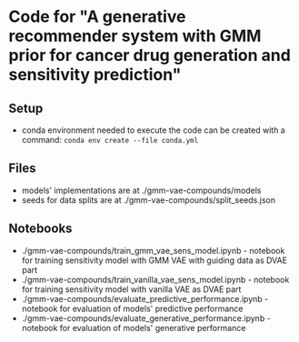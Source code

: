 # Code for "A generative recommender system with GMM prior for cancer drug generation and sensitivity prediction"

## Setup
- conda environment needed to execute the code can be created with a command: `conda env create --file conda.yml`

## Files
- models' implementations are at ./gmm-vae-compounds/models
- seeds for data splits are at ./gmm-vae-compounds/split_seeds.json

## Notebooks
- ./gmm-vae-compounds/train_gmm_vae_sens_model.ipynb - notebook for training sensitivity model with GMM VAE with guiding data as DVAE part
- ./gmm-vae-compounds/train_vanilla_vae_sens_model.ipynb - notebook for training sensitivity model with vanilla VAE as DVAE part
- ./gmm-vae-compounds/evaluate_predictive_performance.ipynb - notebook for evaluation of models' predictive performance
- ./gmm-vae-compounds/evaluate_generative_performance.ipynb - notebook for evaluation of models' generative performance
